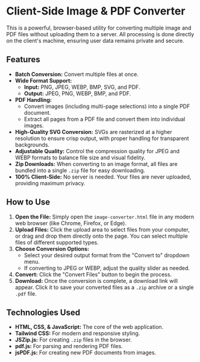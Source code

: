# Client-Side Image & PDF Converter

This is a powerful, browser-based utility for converting multiple image and PDF files without uploading them to a server. All processing is done directly on the client's machine, ensuring user data remains private and secure.

## Features

* **Batch Conversion:** Convert multiple files at once.
* **Wide Format Support:**
    * **Input:** PNG, JPEG, WEBP, BMP, SVG, and PDF.
    * **Output:** JPEG, PNG, WEBP, BMP, and PDF.
* **PDF Handling:**
    * Convert images (including multi-page selections) into a single PDF document.
    * Extract all pages from a PDF file and convert them into individual images.
* **High-Quality SVG Conversion:** SVGs are rasterized at a higher resolution to ensure crisp output, with proper handling for transparent backgrounds.
* **Adjustable Quality:** Control the compression quality for JPEG and WEBP formats to balance file size and visual fidelity.
* **Zip Downloads:** When converting to an image format, all files are bundled into a single `.zip` file for easy downloading.
* **100% Client-Side:** No server is needed. Your files are never uploaded, providing maximum privacy.

## How to Use

1.  **Open the File:** Simply open the `image-converter.html` file in any modern web browser (like Chrome, Firefox, or Edge).
2.  **Upload Files:** Click the upload area to select files from your computer, or drag and drop them directly onto the page. You can select multiple files of different supported types.
3.  **Choose Conversion Options:**
    * Select your desired output format from the "Convert to" dropdown menu.
    * If converting to JPEG or WEBP, adjust the quality slider as needed.
4.  **Convert:** Click the "Convert Files" button to begin the process.
5.  **Download:** Once the conversion is complete, a download link will appear. Click it to save your converted files as a `.zip` archive or a single `.pdf` file.

## Technologies Used

* **HTML, CSS, & JavaScript:** The core of the web application.
* **Tailwind CSS:** For modern and responsive styling.
* **JSZip.js:** For creating `.zip` files in the browser.
* **pdf.js:** For parsing and rendering PDF files.
* **jsPDF.js:** For creating new PDF documents from images.